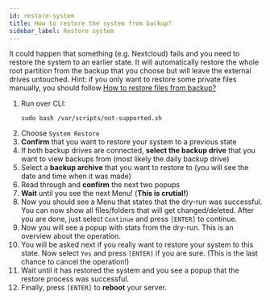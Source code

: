 ```yaml
---
id: restore-system
title: How to restore the system from backup?
sidebar_label: Restore system
---
```


It could happen that something (e.g. Nextcloud) fails and you need to restore the system to an earlier state. It will automatically restore the whole root partition from the backup that you choose but will leave the external drives untouched. Hint: if you only want to restore some private files manually, you should follow [How to restore files from backup?](./restore-files)

1. Run over CLI:
    ```shell
    sudo bash /var/scripts/not-supported.sh
    ```
1. Choose `System Restore`
1. **Confirm** that you want to restore your system to a previous state
1. If both backup drives are connected, **select the backup drive** that you want to view backups from (most likely the daily backup drive)
1. Select a **backup archive** that you want to restore to (you will see the date and time when it was made)
1. Read through and **confirm** the next two popups
1. **Wait** until you see the next Menu! (**This is crutial!**)
1. Now you should see a Menu that states that the dry-run was successful. You can now show all files/folders that will get changed/deleted. After you are done, just select `Continue` and press `[ENTER]` to continue.
1. Now you will see a popup with stats from the dry-run. This is an overview about the operation.
1. You will be asked next if you really want to restore your system to this state. Now select `Yes` and press `[ENTER]` if you are sure. (This is the last chance to cancel the operation!)
1. Wait until it has restored the system and you see a popup that the restore process was successful.
1. Finally, press `[ENTER]` to **reboot** your server.